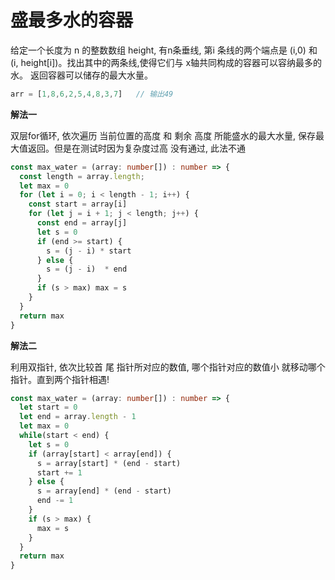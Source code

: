 # 盛最多水的容器

  给定一个长度为 n 的整数数组 height, 有n条垂线, 第i 条线的两个端点是 (i,0) 和 (i, height[i])。找出其中的两条线,使得它们与
  x轴共同构成的容器可以容纳最多的水。 返回容器可以储存的最大水量。

```js
arr = [1,8,6,2,5,4,8,3,7]   // 输出49
```

**解法一**

  双层for循环, 依次遍历 当前位置的高度 和 剩余 高度 所能盛水的最大水量, 保存最大值返回。但是在测试时因为复杂度过高 没有通过, 此法不通
```ts
const max_water = (array: number[]) : number => {
  const length = array.length;
  let max = 0
  for (let i = 0; i < length - 1; i++) {
    const start = array[i]
    for (let j = i + 1; j < length; j++) {
      const end = array[j]
      let s = 0
      if (end >= start) {
        s = (j - i) * start
      } else {
        s = (j - i)  * end
      }
      if (s > max) max = s
    }
  }
  return max
}
```

**解法二**

  利用双指针, 依次比较首 尾 指针所对应的数值, 哪个指针对应的数值小 就移动哪个指针。直到两个指针相遇!
```ts
const max_water = (array: number[]) : number => {
  let start = 0
  let end = array.length - 1
  let max = 0
  while(start < end) {
    let s = 0
    if (array[start] < array[end]) {
      s = array[start] * (end - start)
      start += 1
    } else {
      s = array[end] * (end - start)
      end -= 1
    }
    if (s > max) {
      max = s
    }
  }
  return max
}
```